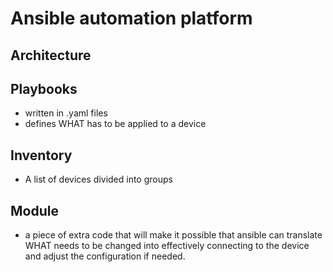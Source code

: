 # Ansible automation platform



## Architecture

## Playbooks
- written in .yaml files
- defines WHAT has to be applied to a device

## Inventory
- A list of devices divided into groups

## Module
- a piece of extra code that will make it possible that ansible can translate WHAT needs to be changed into effectively connecting to the device and adjust the configuration if needed.
